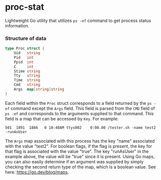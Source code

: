 # proc-stat
Lightweight Go utility that utilizes `ps -ef` command to get process status information.

### Structure of data

```go
type Proc struct {
	Uid   string
	Pid   int
	Ppid  int
	C     int
	Stime string
	Tty   string
	Time  string
	Cmd   string
	Args  map[string]string
}
```
Each field within the `Proc` struct corresponds to a field returned by the `ps -ef` command except 
the `Args` field. This field is parsed from the `CMD` field of `ps -ef` and corresponds to the arguments
supplied to that command.  This field is a map that can be accessed by `Key`.  For example:

```
501  1891  1886   0 10:48AM ttys002    0:00.00 /tester.sh -name test2 -runAsUser
```

The `Args` map associated with this process has the key "name" associated with the value "test2".
For boolean flags, if the flag is present, the key for that flag is associated with the value "true".
The key "runAsUser" in the example above, the value will be "true" since it is present.  Using Go maps, 
you can also easily determine if an argument was supplied by simply checking the second return type of 
the map, which is a boolean value.  See here: https://go.dev/blog/maps.
